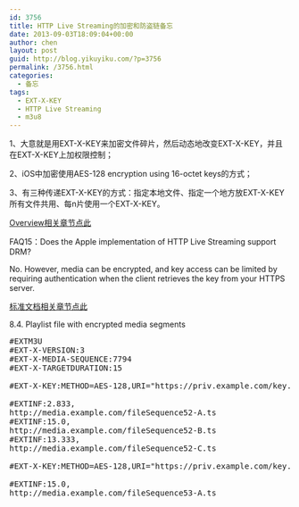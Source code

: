 ```yaml
---
id: 3756
title: HTTP Live Streaming的加密和防盗链备忘
date: 2013-09-03T18:09:04+00:00
author: chen
layout: post
guid: http://blog.yikuyiku.com/?p=3756
permalink: /3756.html
categories:
  - 备忘
tags:
  - EXT-X-KEY
  - HTTP Live Streaming
  - m3u8
---
```

1、大意就是用EXT-X-KEY来加密文件碎片，然后动态地改变EXT-X-KEY，并且在EXT-X-KEY上加权限控制；
  
2、iOS中加密使用AES-128 encryption using 16-octet keys的方式；
  
3、有三种传递EXT-X-KEY的方式：指定本地文件、指定一个地方放EXT-X-KEY所有文件共用、每n片使用一个EXT-X-KEY。

[Overview相关章节点此](https://developer.apple.com/library/ios/documentation/NetworkingInternet/Conceptual/StreamingMediaGuide/UsingHTTPLiveStreaming/UsingHTTPLiveStreaming.html#//apple_ref/doc/uid/TP40008332-CH102-SW15)

FAQ15：Does the Apple implementation of HTTP Live Streaming support DRM?
  
No. However, media can be encrypted, and key access can be limited by requiring authentication when the client retrieves the key from your HTTPS server.

[标准文档相关章节点此](http://tools.ietf.org/html/draft-pantos-http-live-streaming-11#section-3.4.4)

8.4. Playlist file with encrypted media segments

<pre>#EXTM3U
#EXT-X-VERSION:3
#EXT-X-MEDIA-SEQUENCE:7794
#EXT-X-TARGETDURATION:15

#EXT-X-KEY:METHOD=AES-128,URI="https://priv.example.com/key.php?r=52"

#EXTINF:2.833,
http://media.example.com/fileSequence52-A.ts
#EXTINF:15.0,
http://media.example.com/fileSequence52-B.ts
#EXTINF:13.333,
http://media.example.com/fileSequence52-C.ts

#EXT-X-KEY:METHOD=AES-128,URI="https://priv.example.com/key.php?r=53"

#EXTINF:15.0,
http://media.example.com/fileSequence53-A.ts
</pre>